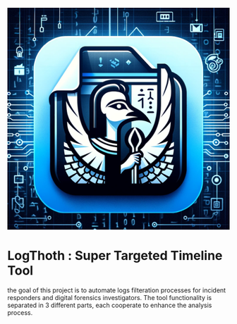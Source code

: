 ![some kickass logo](https://github.com/Ng00m4lDhuhr/LogThoth/blob/main/Logo.png?raw=true)
# LogThoth : Super Targeted Timeline Tool
the goal of this project is to automate logs filteration processes for incident responders and digital forensics investigators. The tool functionality is separated in 3 different parts, each cooperate to enhance the analysis process.
